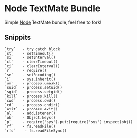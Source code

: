 
# Node TextMate Bundle

 Simple [Node](http://nodejs.org) TextMate bundle, feel
 free to fork!

## Snippits

    `try`   - try catch block
	`st`    - setTimeout()
	`si`    - setInterval()
	`ct`    - clearTimeout()
	`ci`    - clearInterval()
	`r`     - require()
	`se`    - setEncoding()
	`i`     - sys.inherit()
	`um`    - process.umask()
	`suid`  - process.setuid()
	`sgid`  - process.setgid()
	`kill`  - process.kill()
	`cwd`   - process.cwd()
	`cd`    - process.chdir()
	`exit`  - process.exit()
	`al`    - addListener()
	`ok`    - Object.keys()
	`p`     - require('sys').puts(require('sys').inspect(obj))
	`rf`    - fs.readFile()
	`rfs`    - fs.readFileSync()
